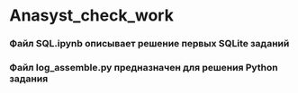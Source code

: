 # Anasyst_check_work
### Файл SQL.ipynb описывает решение первых SQLite заданий
### Файл log_assemble.py предназначен для решения Python задания
